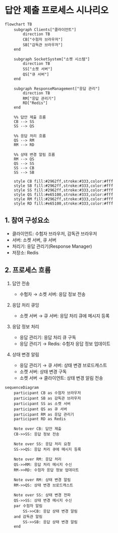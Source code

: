 # 답안 제출 프로세스 시나리오

```mermaid
flowchart TB
    subgraph Clients["클라이언트"]
        direction TB
        CB["수험자 브라우저"]
        SB["감독관 브라우저"]
    end

    subgraph SocketSystem["소켓 시스템"]
        direction TB
        SS["소켓 서버"]
        QS["큐 서버"]
    end

    subgraph ResponseManagement["응답 관리"]
        direction TB
        RM["응답 관리기"]
        RD["Redis"]
    end

    %% 답안 제출 흐름
    CB --> SS
    SS --> QS

    %% 응답 처리 흐름
    QS --> RM
    RM --> RD

    %% 상태 변경 알림 흐름
    RM --> QS
    QS --> SS
    SS --> CB
    SS --> SB

    style CB fill:#2962ff,stroke:#333,color:#fff
    style SB fill:#2962ff,stroke:#333,color:#fff
    style SS fill:#2962ff,stroke:#333,color:#fff
    style QS fill:#e65100,stroke:#333,color:#fff
    style RM fill:#2962ff,stroke:#333,color:#fff
    style RD fill:#e65100,stroke:#333,color:#fff

```

## 1. 참여 구성요소

-   클라이언트: 수험자 브라우저, 감독관 브라우저
-   서버: 소켓 서버, 큐 서버
-   처리기: 응답 관리기(Response Manager)
-   저장소: Redis

## 2. 프로세스 흐름

1. 답안 전송

    - 수험자 → 소켓 서버: 응답 정보 전송

2. 응답 처리 큐잉

    - 소켓 서버 → 큐 서버: 응답 처리 큐에 메시지 등록

3. 응답 정보 처리

    - 응답 관리기: 응답 처리 큐 구독
    - 응답 관리기 → Redis: 수험자 응답 정보 업데이트

4. 상태 변경 알림
    - 응답 관리기 → 큐 서버: 상태 변경 브로드캐스트
    - 소켓 서버: 상태 변경 구독
    - 소켓 서버 → 클라이언트: 상태 변경 알림 전송

```mermaid
sequenceDiagram
    participant CB as 수험자 브라우저
    participant SB as 감독관 브라우저
    participant SS as 소켓 서버
    participant QS as 큐 서버
    participant RM as 응답 관리기
    participant RD as Redis

    Note over CB: 답안 제출
    CB->>SS: 응답 정보 전송

    Note over SS: 응답 처리 요청
    SS->>QS: 응답 처리 큐에 메시지 등록

    Note over RM: 응답 처리
    QS->>RM: 응답 처리 메시지 수신
    RM->>RD: 수험자 응답 정보 업데이트

    Note over RM: 상태 변경 알림
    RM->>QS: 상태 변경 브로드캐스트

    Note over SS: 상태 변경 전파
    QS->>SS: 상태 변경 메시지 수신
    par 수험자 알림
        SS->>CB: 응답 상태 변경 알림
    and 감독관 알림
        SS->>SB: 응답 상태 변경 알림
    end

```
